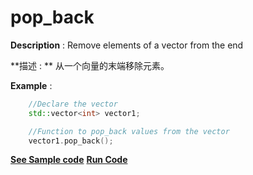 # pop_back

**Description** : Remove elements of a vector from the end

**描述 : ** 从一个向量的末端移除元素。

**Example** :
```cpp
    //Declare the vector
    std::vector<int> vector1;

    //Function to pop_back values from the vector
    vector1.pop_back();

```
**[See Sample code](../snippets/vector/pop_back.cpp)**
**[Run Code](https://rextester.com/PZCE91278)**
